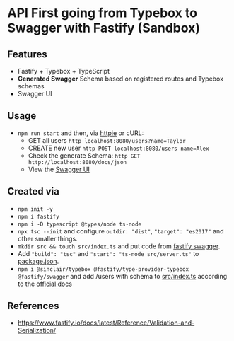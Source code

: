 # API First going from Typebox to Swagger with Fastify (Sandbox)

## Features

* Fastify + Typebox + TypeScript
* **Generated Swagger** Schema based on registered routes and Typebox schemas
* Swagger UI

## Usage

* `npm run start` and then, via [httpie](https://httpie.io/) or cURL:
    * GET all users `http localhost:8080/users?name=Taylor`
    * CREATE new user `http POST localhost:8080/users name=Alex`
    * Check the generate Schema: `http GET http://localhost:8080/docs/json`
    * View the [Swagger UI](http://localhost:8080/docs/) 

## Created via

* `npm init -y`
* `npm i fastify`
* `npm i -D typescript @types/node ts-node`
* `npx tsc --init` and configure `outdir: "dist"`, `"target": "es2017"` and other smaller things.
* `mkdir src && touch src/index.ts` and put code from [fastify swagger](https://github.com/fastify/fastify-swagger/blob/master/examples/dynamic-swagger.js).
* Add `"build": "tsc"` and `"start": "ts-node src/server.ts"` to [package.json](package.json).
* `npm i @sinclair/typebox @fastify/type-provider-typebox @fastify/swagger` and add /users with schema to [src/index.ts](src/index.ts) according to the [official docs](https://www.fastify.io/docs/latest/Reference/TypeScript/#typebox)

## References

* https://www.fastify.io/docs/latest/Reference/Validation-and-Serialization/